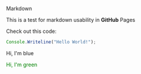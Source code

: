 <link href="style.css" rel="stylesheet" type="text/css">

<style>
.green-font{
color: green;
}
</style>

Markdown

This is a test for markdown usability in **GitHub** Pages

Check out this code:
```js
Console.Writeline("Hello World!");
```

<div class="blue-font">
Hi, I'm blue
</div>

<label class="green-font">Hi, I'm green</label>
